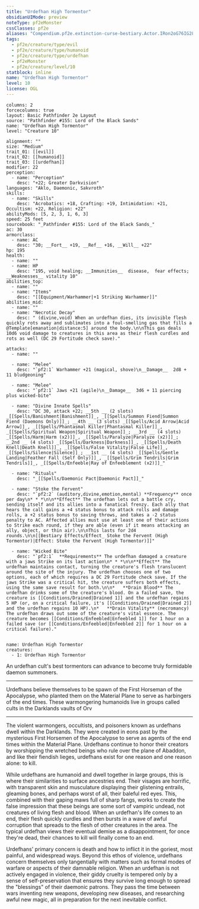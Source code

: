 ```yaml
---
title: "Urdefhan High Tormentor"
obsidianUIMode: preview
noteType: pf2eMonster
cssClasses: pf2e
aliases: "Compendium.pf2e.extinction-curse-bestiary.Actor.IRon2oG76IG28Z4m" 
tags:
  - pf2e/creature/type/evil
  - pf2e/creature/type/humanoid
  - pf2e/creature/type/urdefhan
  - pf2eMonster
  - pf2e/creature/level/10
statblock: inline
name: "Urdefhan High Tormentor"
level: 10
license: OGL
---
```


```statblock
columns: 2
forcecolumns: true
layout: Basic Pathfinder 2e Layout
source: "Pathfinder #155: Lord of the Black Sands"
name: "Urdefhan High Tormentor"
level: "Creature 10"

alignment: ""
size: "Medium"
trait_01: [[evil]]
trait_02: [[humanoid]]
trait_03: [[urdefhan]]
modifier: 22
perception:
  - name: "Perception"
    desc: "+22; Greater Darkvision"
languages: "Aklo, Daemonic, Sakvroth"
skills:
  - name: "Skills"
    desc: "Acrobatics: +18, Crafting: +19, Intimidation: +21, Occultism: +22, Religion: +22"
abilityMods: [5, 2, 3, 1, 6, 3]
speed: 25 feet
sourcebook: "_Pathfinder #155: Lord of the Black Sands_"
ac: 30
armorclass:
  - name: AC
    desc: "30; __Fort__ +19, __Ref__ +16, __Will__ +22"
hp: 195
health:
  - name: ""
  - name: HP
    desc: "195, void healing; __Immunities__  disease,  fear effects; __Weaknesses__ vitality 10"
abilities_top:
  - name: ""
  - name: "Items"
    desc: "[[Equipment/Warhammer|+1 Striking Warhammer]]"
abilities_mid:
  - name: ""
  - name: "Necrotic Decay"
    desc: " (divine,void) When an urdefhan dies, its invisible flesh quickly rots away and sublimates into a foul-smelling gas that fills a @Template[emanation|distance:5] around the body.\n\nThis gas deals 10d6 void damage to creatures in this area as their flesh curdles and rots as well (DC 29 Fortitude check save)."

attacks:
  - name: ""

  - name: "Melee"
    desc: "`pf2:1` Warhammer +21 (magical, shove)\n__Damage__  2d8 + 11 bludgeoning"

  - name: "Melee"
    desc: "`pf2:1` Jaws +21 (agile)\n__Damage__  3d6 + 11 piercing plus wicked-bite"

  - name: "Divine Innate Spells"
    desc: "DC 30, attack +22; __5th __ (2 slots) _[[Spells/Banishment|Banishment]]_, _[[Spells/Summon Fiend|Summon Fiend (Daemons Only)]]_; __4th __ (3 slots) _[[Spells/Acid Arrow|Acid Arrow]]_, _[[Spells/Phantasmal Killer|Phantasmal Killer]]_, _[[Spells/Spiritual Weapon|Spiritual Weapon]]_; __3rd __ (4 slots) _[[Spells/Harm|Harm (x2)]]_, _[[Spells/Paralyze|Paralyze (x2)]]_; __2nd __ (4 slots) _[[Spells/Darkness|Darkness]]_, _[[Spells/Death Knell|Death Knell]]_, _[[Spells/False Vitality|False Life]]_, _[[Spells/Silence|Silence]]_; __1st __ (4 slots) _[[Spells/Gentle Landing|Feather Fall (Self Only)]]_, _[[Spells/Grim Tendrils|Grim Tendrils]]_, _[[Spells/Enfeeble|Ray of Enfeeblement (x2)]]_"

  - name: "Rituals"
    desc: "_[[Spells/Daemonic Pact|Daemonic Pact]]_"

  - name: "Stoke the Fervent"
    desc: "`pf2:2` (auditory,divine,emotion,mental) **Frequency** once per day\n* * *\n\n**Effect** The urdefhan lets out a battle cry, sending itself and its allies into a fanatical frenzy. Each ally that hears the call gains a +4 status bonus to attack rolls and damage rolls, a +2 status bonus to saving throws, and takes a -2 status penalty to AC. Affected allies must use at least one of their actions to Strike each round, if they are able (even if it means attacking an ally, object, or thin air).\n\nThis lasts for 2d4 rounds.\n\n[[Bestiary Effects/Effect_ Stoke the Fervent (High Tormentor)|Effect: Stoke the Fervent (High Tormentor)]]"

  - name: "Wicked Bite"
    desc: "`pf2:1`  **Requirements** The urdefhan damaged a creature with a jaws Strike on its last action\n* * *\n\n**Effect** The urdefhan maintains contact, turning the creature's flesh translucent around the site of the injury. The urdefhan chooses one of two options, each of which requires a DC 29 Fortitude check save. If the jaws Strike was a critical hit, the creature suffers both effects, using the same save result for both.\n\n*   **Drain Blood** The urdefhan drinks some of the creature's blood. On a failed save, the creature is [[Conditions/Drained|Drained 1]] and the urdefhan regains 5 HP (or, on a critical failure, it's [[Conditions/Drained|Drained 2]] and the urdefhan regains 10 HP).\n*   **Drain Vitality** (necromancy) The urdefhan draws out some of the creature's vital essence. The creature becomes [[Conditions/Enfeebled|Enfeebled 1]] for 1 hour on a failed save (or [[Conditions/Enfeebled|Enfeebled 2]] for 1 hour on a critical failure)."
 
```

```encounter-table
name: Urdefhan High Tormentor
creatures:
  - 1: Urdefhan High Tormentor
```



An urdefhan cult's best tormentors can advance to become truly formidable daemon summoners.

* * *

Urdefhans believe themselves to be spawn of the First Horseman of the Apocalypse, who planted them on the Material Plane to serve as harbingers of the end times. These warmongering humanoids live in groups called cults in the Darklands vaults of Orv

* * *

The violent warmongers, occultists, and poisoners known as urdefhans dwell within the Darklands. They were created in eons past by the mysterious First Horsemen of the Apocalypse to serve as agents of the end times within the Material Plane. Urdefhans continue to honor their creators by worshipping the wretched beings who rule over the plane of Abaddon, and like their fiendish lieges, urdefhans exist for one reason and one reason alone: to kill.

While urdefhans are humanoid and dwell together in large groups, this is where their similarities to surface ancestries end. Their visages are horrific, with transparent skin and musculature displaying their glistening entrails, gleaming bones, and perhaps worst of all, their baleful red eyes. This, combined with their gaping maws full of sharp fangs, works to create the false impression that these beings are some sort of vampiric undead, not creatures of living flesh and blood. When an urdefhan's life comes to an end, their flesh quickly curdles and then bursts in a wave of awful corruption that spreads to the flesh of other creatures in the area. The typical urdefhan views their eventual demise as a disappointment, for once they're dead, their chances to kill will finally come to an end.

Urdefhans' primary concern is death and how to inflict it in the goriest, most painful, and widespread ways. Beyond this ethos of violence, urdefhans concern themselves only tangentially with matters such as formal modes of warfare or aspects of their damnable religion. When an urdefhan is not actively engaged in violence, their giddy cruelty is tempered only by a sense of self-preservation that ensures they survive long enough to spread the "blessings" of their daemonic patrons. They pass the time between wars inventing new weapons, developing new diseases, and researching awful new magic, all in preparation for the next inevitable conflict.
